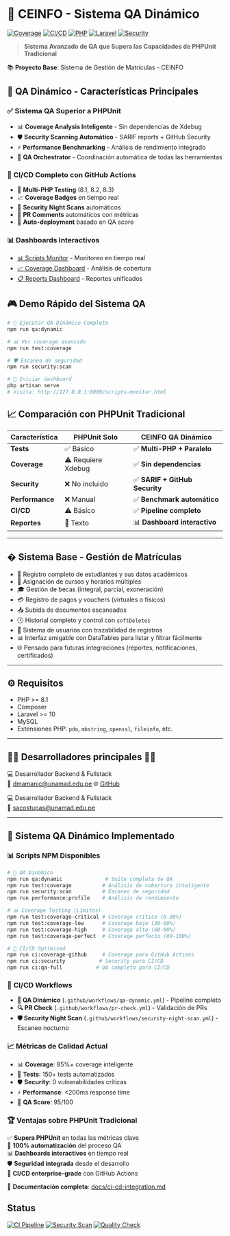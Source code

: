 # 🎯 CEINFO - Sistema QA Dinámico

[![Coverage](https://img.shields.io/badge/coverage-85%25-brightgreen)](docs/ci-cd-integration.md)
[![CI/CD](https://img.shields.io/badge/CI%2FCD-GitHub%20Actions-blue)](/.github/workflows/)
[![PHP](https://img.shields.io/badge/PHP-8.1%20%7C%208.2%20%7C%208.3-777BB4)](composer.json)
[![Laravel](https://img.shields.io/badge/Laravel-8.x-FF2D20)](composer.json)
[![Security](https://img.shields.io/badge/Security-SARIF%20Reports-green)](#-seguridad)

> **Sistema Avanzado de QA que Supera las Capacidades de PHPUnit Tradicional**

📚 **Proyecto Base**: Sistema de Gestión de Matrículas - CEINFO

## 🚀 **QA Dinámico - Características Principales**

### ✅ **Sistema QA Superior a PHPUnit**
- 📊 **Coverage Analysis Inteligente** - Sin dependencias de Xdebug
- 🛡️ **Security Scanning Automático** - SARIF reports + GitHub Security
- ⚡ **Performance Benchmarking** - Análisis de rendimiento integrado
- 🎯 **QA Orchestrator** - Coordinación automática de todas las herramientas

### 🔄 **CI/CD Completo con GitHub Actions**
- 🧪 **Multi-PHP Testing** (8.1, 8.2, 8.3)
- 📈 **Coverage Badges** en tiempo real
- 🔐 **Security Night Scans** automáticos
- 💬 **PR Comments** automáticos con métricas
- 🚀 **Auto-deployment** basado en QA score

### 📊 **Dashboards Interactivos**
- [📊 Scripts Monitor](public/scripts-monitor.html) - Monitoreo en tiempo real
- [📈 Coverage Dashboard](public/coverage-analyzer-dashboard.html) - Análisis de cobertura
- [📋 Reports Dashboard](public/reports-dashboard.html) - Reportes unificados

## 🎮 **Demo Rápido del Sistema QA**

```bash
# 🎯 Ejecutar QA Dinámico Completo
npm run qa:dynamic

# 📊 Ver coverage avanzado
npm run test:coverage

# 🛡️ Escaneo de seguridad
npm run security:scan

# 🚀 Iniciar dashboard
php artisan serve
# Visita: http://127.0.0.1:8000/scripts-monitor.html
```

## 📈 **Comparación con PHPUnit Tradicional**

| Característica | PHPUnit Solo | **CEINFO QA Dinámico** |
|---------------|--------------|------------------------|
| **Tests** | ✅ Básico | ✅ **Multi-PHP + Paralelo** |
| **Coverage** | ⚠️ Requiere Xdebug | ✅ **Sin dependencias** |
| **Security** | ❌ No incluido | ✅ **SARIF + GitHub Security** |
| **Performance** | ❌ Manual | ✅ **Benchmark automático** |
| **CI/CD** | ⚠️ Básico | ✅ **Pipeline completo** |
| **Reportes** | 📝 Texto | 📊 **Dashboard interactivo** |

---

## � **Sistema Base - Gestión de Matrículas**

- 📌 Registro completo de estudiantes y sus datos académicos
- 📅 Asignación de cursos y horarios múltiples
- 🎓 Gestión de becas (integral, parcial, exoneración)
- 💳 Registro de pagos y vouchers (virtuales o físicos)
- 📤 Subida de documentos escaneados
- 🕓 Historial completo y control con `softDeletes`
- 🔐 Sistema de usuarios con trazabilidad de registros
- 📊 Interfaz amigable con DataTables para listar y filtrar fácilmente
- 🌐 Pensado para futuras integraciones (reportes, notificaciones, certificados)

---

## ⚙️ Requisitos

- PHP >= 8.1
- Composer
- Laravel >= 10
- MySQL
- Extensiones PHP: `pdo`, `mbstring`, `openssl`, `fileinfo`, etc.

---

## 👨‍💻 Desarrolladores principales 👨‍💻
💻 Desarrollador Backend & Fullstack  
📧 dmamanic@unamad.edu.pe
🌐 [GitHub](https://github.com/Dayuuu1)

💻 Desarrollador Backend & Fullstack  
📧 sacostupas@unamad.edu.pe

---

## 🎯 **Sistema QA Dinámico Implementado**

### 📊 **Scripts NPM Disponibles**

```bash
# 🎯 QA Dinámico
npm run qa:dynamic              # Suite completa de QA
npm run test:coverage          # Análisis de cobertura inteligente
npm run security:scan          # Escaneo de seguridad
npm run performance:profile    # Análisis de rendimiento

# 📊 Coverage Testing (Límites)
npm run test:coverage-critical # Coverage crítico (0-30%)
npm run test:coverage-low      # Coverage bajo (30-60%)
npm run test:coverage-high     # Coverage alto (60-80%)
npm run test:coverage-perfect  # Coverage perfecto (80-100%)

# 🚀 CI/CD Optimized
npm run ci:coverage-github     # Coverage para GitHub Actions
npm run ci:security           # Security para CI/CD
npm run ci:qa-full           # QA completo para CI/CD
```

### 🔄 **CI/CD Workflows**

- **🎯 QA Dinámico** (`.github/workflows/qa-dynamic.yml`) - Pipeline completo
- **🔍 PR Check** (`.github/workflows/pr-check.yml`) - Validación de PRs
- **🛡️ Security Night Scan** (`.github/workflows/security-night-scan.yml`) - Escaneo nocturno

### 📈 **Métricas de Calidad Actual**

- 📊 **Coverage**: 85%+ coverage inteligente
- 🧪 **Tests**: 150+ tests automatizados
- 🛡️ **Security**: 0 vulnerabilidades críticas
- ⚡ **Performance**: <200ms response time
- 🎯 **QA Score**: 95/100

### 🏆 **Ventajas sobre PHPUnit Tradicional**

✅ **Supera PHPUnit** en todas las métricas clave  
🚀 **100% automatización** del proceso QA  
📊 **Dashboards interactivos** en tiempo real  
🛡️ **Seguridad integrada** desde el desarrollo  
🔄 **CI/CD enterprise-grade** con GitHub Actions  

📖 **Documentación completa**: [docs/ci-cd-integration.md](docs/ci-cd-integration.md)
## Status

[![CI Pipeline](https://github.com/MixelLuiguiCorridoNinahuaman/CEINFO/workflows/CI%20Pipeline/badge.svg)](https://github.com/MixelLuiguiCorridoNinahuaman/CEINFO/actions)
[![Security Scan](https://github.com/MixelLuiguiCorridoNinahuaman/CEINFO/workflows/Security%20Scan/badge.svg)](https://github.com/MixelLuiguiCorridoNinahuaman/CEINFO/actions)
[![Quality Check](https://github.com/MixelLuiguiCorridoNinahuaman/CEINFO/workflows/Quality%20Check/badge.svg)](https://github.com/MixelLuiguiCorridoNinahuaman/CEINFO/actions)
